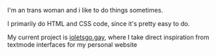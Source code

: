 I'm an trans woman and i like to do things sometimes.

I primarily do HTML and CSS code, since it's pretty easy to do.

My current project is [ioletsgo.gay](https://ioletsgo.gay), where I take direct inspiration from textmode interfaces for my personal website
